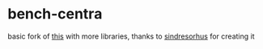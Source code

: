 # bench-centra
 
basic fork of [this](https://github.com/sindresorhus/got/tree/main/benchmark) with more libraries, thanks to [sindresorhus](https://github.com/sindresorhus) for creating it
